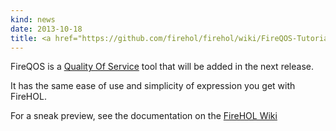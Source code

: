 ```yaml
---
kind: news
date: 2013-10-18
title: <a href="https://github.com/firehol/firehol/wiki/FireQOS-Tutorial">FireQOS</a> on the way
---
```


FireQOS is a [Quality Of
Service](https://en.wikipedia.org/wiki/Quality_of_service) tool that
will be added in the next release.

It has the same ease of use and simplicity of expression you get with
FireHOL.

For a sneak preview, see the documentation on the [FireHOL
Wiki](https://github.com/firehol/firehol/wiki)


